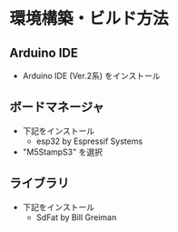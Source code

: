 
# 環境構築・ビルド方法

## Arduino IDE

- Arduino IDE (Ver.2系) をインストール

## ボードマネージャ

- 下記をインストール
   - esp32 by Espressif Systems
- "M5StampS3" を選択

## ライブラリ

- 下記をインストール
   - SdFat by Bill Greiman
